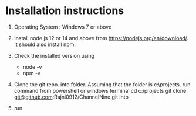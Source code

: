# Installation instructions
1. Operating System : Windows 7 or above
2. Install node.js 12 or 14 and above from https://nodejs.org/en/download/. It should also install npm.
3. Check the installed version using  
    - node -v
    - npm -v
5. Clone the git repo.  into folder. Assuming that the folder is c:\projects. run command from powershell or windows terminal
    cd c:\projects
    git clone git@github.com:Rajni0912/ChannelNine.git into
 
7. run 
